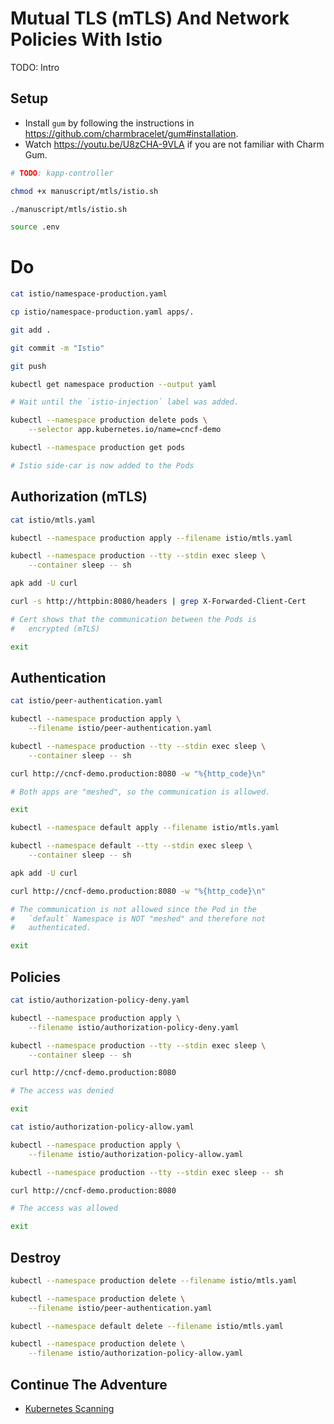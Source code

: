 # Mutual TLS (mTLS) And Network Policies With Istio

TODO: Intro

## Setup

* Install `gum` by following the instructions in https://github.com/charmbracelet/gum#installation.
* Watch https://youtu.be/U8zCHA-9VLA if you are not familiar with Charm Gum.

```bash
# TODO: kapp-controller

chmod +x manuscript/mtls/istio.sh

./manuscript/mtls/istio.sh

source .env
```

# Do

```bash
cat istio/namespace-production.yaml

cp istio/namespace-production.yaml apps/.

git add . 

git commit -m "Istio"

git push

kubectl get namespace production --output yaml

# Wait until the `istio-injection` label was added.

kubectl --namespace production delete pods \
    --selector app.kubernetes.io/name=cncf-demo

kubectl --namespace production get pods

# Istio side-car is now added to the Pods
```

## Authorization (mTLS)

```bash
cat istio/mtls.yaml

kubectl --namespace production apply --filename istio/mtls.yaml

kubectl --namespace production --tty --stdin exec sleep \
    --container sleep -- sh

apk add -U curl

curl -s http://httpbin:8080/headers | grep X-Forwarded-Client-Cert

# Cert shows that the communication between the Pods is
#   encrypted (mTLS)

exit
```

## Authentication

```bash
cat istio/peer-authentication.yaml

kubectl --namespace production apply \
    --filename istio/peer-authentication.yaml

kubectl --namespace production --tty --stdin exec sleep \
    --container sleep -- sh

curl http://cncf-demo.production:8080 -w "%{http_code}\n"

# Both apps are "meshed", so the communication is allowed.

exit

kubectl --namespace default apply --filename istio/mtls.yaml

kubectl --namespace default --tty --stdin exec sleep \
    --container sleep -- sh

apk add -U curl

curl http://cncf-demo.production:8080 -w "%{http_code}\n"

# The communication is not allowed since the Pod in the
#   `default` Namespace is NOT "meshed" and therefore not
#   authenticated.

exit
```

## Policies

```bash
cat istio/authorization-policy-deny.yaml

kubectl --namespace production apply \
    --filename istio/authorization-policy-deny.yaml

kubectl --namespace production --tty --stdin exec sleep \
    --container sleep -- sh

curl http://cncf-demo.production:8080

# The access was denied

exit

cat istio/authorization-policy-allow.yaml

kubectl --namespace production apply \
    --filename istio/authorization-policy-allow.yaml

kubectl --namespace production --tty --stdin exec sleep -- sh

curl http://cncf-demo.production:8080

# The access was allowed

exit
```

## Destroy

```bash
kubectl --namespace production delete --filename istio/mtls.yaml

kubectl --namespace production delete \
    --filename istio/peer-authentication.yaml

kubectl --namespace default delete --filename istio/mtls.yaml

kubectl --namespace production delete \
    --filename istio/authorization-policy-allow.yaml
```

## Continue The Adventure

* [Kubernetes Scanning](../scanning/README.md)
